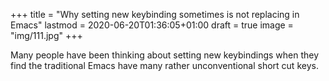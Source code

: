 +++
title = "Why setting new keybinding sometimes is not replacing in Emacs"
lastmod = 2020-06-20T01:36:05+01:00
draft = true
image = "img/111.jpg"
+++

Many people have been thinking about setting new keybindings when they find the traditional Emacs have many rather unconventional short cut keys.
